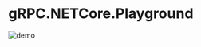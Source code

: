 # gRPC.NETCore.Playground

![demo](https://user-images.githubusercontent.com/38575405/80163186-ba511800-85ab-11ea-93ac-2281e3316dc1.gif)
